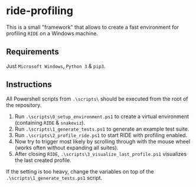 # ride-profiling
This is a small "framework" that allows to create a fast environment for profiling `RIDE` on a Windows machine.

## Requirements
Just `Microsoft Windows`, `Python 3` & `pip3`.

## Instructions
All Powershell scripts from `.\scripts\` should be executed from the root of the repository.

1. Run `.\scripts\0_setup_environment.ps1` to create a virtual environment (containing `RIDE` & `snakeviz`).
2. Run `.\scripts\1_generate_tests.ps1` to generate an example test suite.
3. Run `.\scripts\2_profile_ride.ps1` to start RIDE with profiling enabled.
4. Now try to trigger most likely by scrolling through with the mouse wheel (works often without expanding all suites).
5. After closing `RIDE`, `.\scripts\3_visualize_last_profile.ps1` visualizes the last created profile.

If the setting is too heavy, change the variables on top of the `.\scripts\1_generate_tests.ps1` script.
